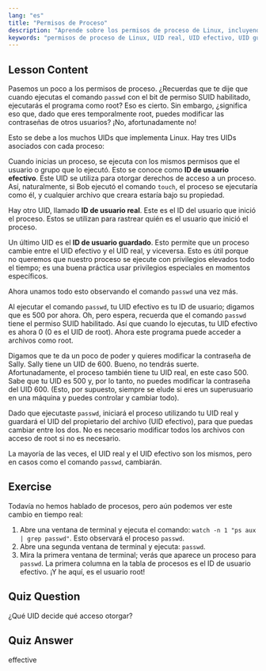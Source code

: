 ```yaml
---
lang: "es"
title: "Permisos de Proceso"
description: "Aprende sobre los permisos de proceso de Linux, incluyendo los IDs de Usuario Real, Efectivo y Guardado. Comprende cómo los UIDs impactan la seguridad y la ejecución de comandos. ¡Empieza a aprender hoy mismo!"
keywords: "permisos de proceso de Linux, UID real, UID efectivo, UID guardado, seguridad de Linux, comando passwd, tutorial de Linux, Linux para principiantes"
---
```


## Lesson Content

Pasemos un poco a los permisos de proceso. ¿Recuerdas que te dije que cuando ejecutas el comando `passwd` con el bit de permiso SUID habilitado, ejecutarás el programa como root? Eso es cierto. Sin embargo, ¿significa eso que, dado que eres temporalmente root, puedes modificar las contraseñas de otros usuarios? ¡No, afortunadamente no!

Esto se debe a los muchos UIDs que implementa Linux. Hay tres UIDs asociados con cada proceso:

Cuando inicias un proceso, se ejecuta con los mismos permisos que el usuario o grupo que lo ejecutó. Esto se conoce como **ID de usuario efectivo**. Este UID se utiliza para otorgar derechos de acceso a un proceso. Así, naturalmente, si Bob ejecutó el comando `touch`, el proceso se ejecutaría como él, y cualquier archivo que creara estaría bajo su propiedad.

Hay otro UID, llamado **ID de usuario real**. Este es el ID del usuario que inició el proceso. Estos se utilizan para rastrear quién es el usuario que inició el proceso.

Un último UID es el **ID de usuario guardado**. Esto permite que un proceso cambie entre el UID efectivo y el UID real, y viceversa. Esto es útil porque no queremos que nuestro proceso se ejecute con privilegios elevados todo el tiempo; es una buena práctica usar privilegios especiales en momentos específicos.

Ahora unamos todo esto observando el comando `passwd` una vez más.

Al ejecutar el comando `passwd`, tu UID efectivo es tu ID de usuario; digamos que es 500 por ahora. Oh, pero espera, recuerda que el comando `passwd` tiene el permiso SUID habilitado. Así que cuando lo ejecutas, tu UID efectivo es ahora 0 (0 es el UID de root). Ahora este programa puede acceder a archivos como root.

Digamos que te da un poco de poder y quieres modificar la contraseña de Sally. Sally tiene un UID de 600. Bueno, no tendrás suerte. Afortunadamente, el proceso también tiene tu UID real, en este caso 500. Sabe que tu UID es 500 y, por lo tanto, no puedes modificar la contraseña del UID 600. (Esto, por supuesto, siempre se elude si eres un superusuario en una máquina y puedes controlar y cambiar todo).

Dado que ejecutaste `passwd`, iniciará el proceso utilizando tu UID real y guardará el UID del propietario del archivo (UID efectivo), para que puedas cambiar entre los dos. No es necesario modificar todos los archivos con acceso de root si no es necesario.

La mayoría de las veces, el UID real y el UID efectivo son los mismos, pero en casos como el comando `passwd`, cambiarán.

## Exercise

Todavía no hemos hablado de procesos, pero aún podemos ver este cambio en tiempo real:

1. Abre una ventana de terminal y ejecuta el comando: `watch -n 1 "ps aux | grep passwd"`. Esto observará el proceso `passwd`.
2. Abre una segunda ventana de terminal y ejecuta: `passwd`.
3. Mira la primera ventana de terminal; verás que aparece un proceso para `passwd`. La primera columna en la tabla de procesos es el ID de usuario efectivo. ¡Y he aquí, es el usuario root!

## Quiz Question

¿Qué UID decide qué acceso otorgar?

## Quiz Answer

effective
